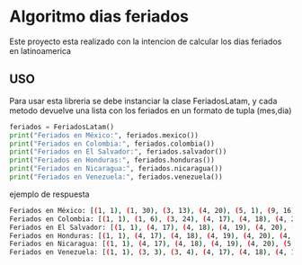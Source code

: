 # Algoritmo dias feriados

Este proyecto esta realizado con la intencion de calcular los dias feriados en latinoamerica

## USO
Para usar esta libreria se debe instanciar la clase FeriadosLatam, y cada metodo devuelve una lista con los feriados en un formato de tupla (mes,dia)

```python
feriados = FeriadosLatam()
print("Feriados en México:", feriados.mexico())
print("Feriados en Colombia:", feriados.colombia())
print("Feriados en El Salvador:", feriados.salvador())
print("Feriados en Honduras:", feriados.honduras())
print("Feriados en Nicaragua:", feriados.nicaragua())
print("Feriados en Venezuela:", feriados.venezuela())
```
ejemplo de respuesta 
```bash
Feriados en México: [(1, 1), (1, 30), (3, 13), (4, 20), (5, 1), (9, 16), (11, 13), (12, 25)]
Feriados en Colombia: [(1, 1), (1, 6), (3, 24), (4, 17), (4, 18), (4, 20), (5, 1), (6, 2), (6, 23), (6, 30), (6, 30), (7, 20), (8, 7), (8, 18), (10, 13), (11, 3), (11, 17), (12, 8), (12, 25)]
Feriados en El Salvador: [(1, 1), (4, 17), (4, 18), (4, 19), (4, 20), (5, 1), (5, 10), (6, 17), (8, 5), (8, 6), (9, 15), (11, 2), (12, 25)]
Feriados en Honduras: [(1, 1), (4, 17), (4, 18), (4, 19), (4, 20), (4, 14), (5, 1), (9, 15), (10, 3), (10, 13), (10, 27), (12, 25)]
Feriados en Nicaragua: [(1, 1), (4, 17), (4, 18), (4, 19), (4, 20), (5, 1), (7, 19), (9, 14), (9, 15), (12, 8), (12, 25)]
Feriados en Venezuela: [(1, 1), (3, 3), (3, 4), (4, 17), (4, 18), (4, 19), (4, 20), (4, 19), (5, 1), (6, 24), (7, 5), (7, 24), (10, 12), (12, 24), (12, 25), (12, 31)]
```